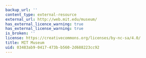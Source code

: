 ```yaml
---
backup_url: ''
content_type: external-resource
external_url: http://web.mit.edu/museum/
has_external_licence_warning: true
has_external_license_warning: true
is_broken: ''
license: https://creativecommons.org/licenses/by-nc-sa/4.0/
title: MIT Museum
uid: 03483ab9-0417-473b-b560-2d688223cc92
---
```

